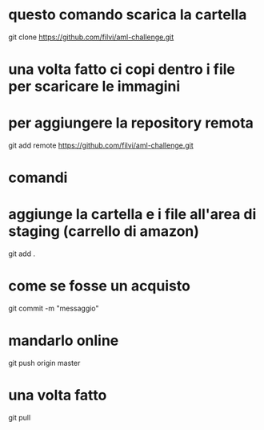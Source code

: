 # questo comando scarica la cartella
git clone https://github.com/filvi/aml-challenge.git


# una volta fatto ci copi dentro i file per scaricare le immagini
# per aggiungere la repository remota
git add remote https://github.com/filvi/aml-challenge.git

# comandi
# aggiunge la cartella e i file all'area di staging (carrello di amazon)
git add .

# come se fosse un acquisto
git commit -m "messaggio"

# mandarlo online
git push origin master

# una volta fatto
git pull